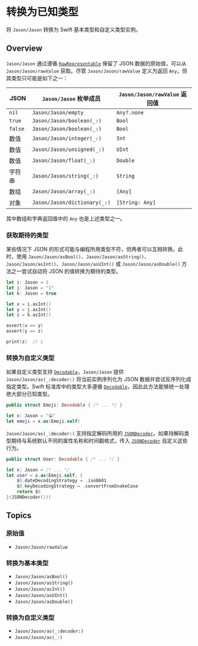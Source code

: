 # 转换为已知类型

将 ``Jason/Jason`` 转换为 Swift 基本类型和自定义类型实例。

## Overview

``Jason/Jason`` 通过遵循 [`RawRepresentable`](
https://developer.apple.com/documentation/swift/rawrepresentable/) 保留了 JSON 数据的原始值，可以从 ``Jason/Jason/rawValue``
获取。尽管 ``Jason/Jason/rawValue`` 定义为返回 `Any`，但其类型只可能是如下之一：

| JSON     | ``Jason/Jason`` 枚举成员        | ``Jason/Jason/rawValue`` 返回值 |
| -------- | ------------------------------ | ------------------------------ |
| `nil`    | ``Jason/Jason/empty``          | `Any?.none`                    |
| `true`   | ``Jason/Jason/boolean(_:)``    | `Bool`                         |
| `false`  | ``Jason/Jason/boolean(_:)``    | `Bool`                         |
| 数值      | ``Jason/Jason/integer(_:)``    | `Int`                          |
| 数值      | ``Jason/Jason/unsigned(_:)``   | `UInt`                         |
| 数值      | ``Jason/Jason/float(_:)``      | `Double`                       |
| 字符串    | ``Jason/Jason/string(_:)``     | `String`                       |
| 数组      | ``Jason/Jason/array(_:)``      | `[Any]`                        |
| 对象      | ``Jason/Jason/dictionary(_:)`` | `[String: Any]`                |

其中数组和字典返回值中的 `Any` 也是上述类型之一。

### 获取期待的类型

某些情况下 JSON 的形式可能与编程所用类型不符，但两者可以互相转换。此时，使用
``Jason/Jason/asBool()``、``Jason/Jason/asString()``、``Jason/Jason/asInt()``、``Jason/Jason/asUInt()`` 或
``Jason/Jason/asDouble()`` 方法之一尝试自动将 JSON 的值转换为期待的类型。

```swift
let i: Jason = 1
let j: Jason = "1"
let k: Jason = true

let x = i.asInt()
let y = j.asInt()
let z = k.asInt()

assert(x == y)
assert(y == z)

print(z)  // 1
```

### 转换为自定义类型

如果自定义类型支持 [`Decodable`](https://developer.apple.com/documentation/swift/decodable/)，``Jason/Jason``
提供 ``Jason/Jason/as(_:decoder:)`` 将当前实例序列化为 JSON 数据并尝试反序列化成指定类型。Swift
标准库中的类型大多遵循 [`Decodable`](
https://developer.apple.com/documentation/swift/decodable/)，因此此方法能够统一处理绝大部分已知类型。

```swift
public struct Emoji: Decodable { /* ... */ }

let x: Jason = "😀"
let emoji = x.as(Emoji.self)
```

``Jason/Jason/as(_:decoder:)`` 支持指定解码所用的 [`JSONDecoder`](
https://developer.apple.com/documentation/foundation/jsondecoder/)。如果待解码类型期待与系统默认不同的属性名称和时间戳格式，传入
[`JSONDecoder`](https://developer.apple.com/documentation/foundation/jsondecoder/) 自定义这些行为。

```swift
public struct User: Decodable { /* ... */ }

let x: Jason = /* ... */
let user = x.as(Emoji.self, {
    $0.dateDecodingStrategy = .iso8601
    $0.keyDecodingStrategy = .convertFromSnakeCase
    return $0
}(JSONDecoder()))
```

## Topics

### 原始值

- ``Jason/Jason/rawValue``

### 转换为基本类型

- ``Jason/Jason/asBool()``
- ``Jason/Jason/asString()``
- ``Jason/Jason/asInt()``
- ``Jason/Jason/asUInt()``
- ``Jason/Jason/asDouble()``

### 转换为自定义类型

- ``Jason/Jason/as(_:decoder:)``
- ``Jason/Jason/as(_:)``
